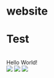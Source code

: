 # website
<style>
  .inlineImage{
  display: inline-block;
  }
  </style>
<h1>Test</h1>
<br />
Hello World!
<br />
<a href="#"><img src="#" class="inlineImage" /></a>
<a href="#"><img src="#" class="inlineImage" /></a>
<a href="#"><img src="#" class="inlineImage" /></a>
